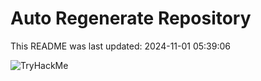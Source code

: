 # Auto Regenerate Repository

This README was last updated: 2024-11-01 05:39:06

 ![TryHackMe](https://tryhackme.com/badge/533634)